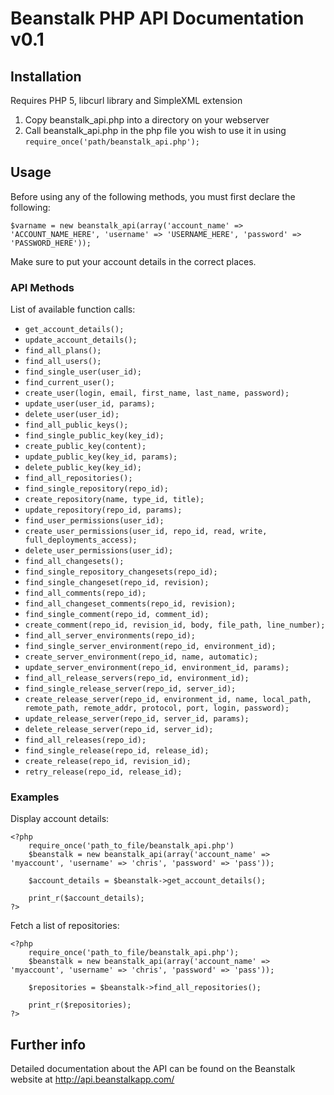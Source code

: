 # Beanstalk PHP API Documentation v0.1 #

## Installation ##
Requires PHP 5, libcurl library and SimpleXML extension

1. Copy beanstalk_api.php into a directory on your webserver
2. Call beanstalk_api.php in the php file you wish to use it in using `require_once('path/beanstalk_api.php');`

## Usage ##
Before using any of the following methods, you must first declare the following:
	
	$varname = new beanstalk_api(array('account_name' => 'ACCOUNT_NAME_HERE', 'username' => 'USERNAME_HERE', 'password' => 'PASSWORD_HERE'));

Make sure to put your account details in the correct places.

### API Methods ###
List of available function calls:

* `get_account_details();`
* `update_account_details();`
* `find_all_plans();`
* `find_all_users();`
* `find_single_user(user_id);`
* `find_current_user();`
* `create_user(login, email, first_name, last_name, password);`
* `update_user(user_id, params);`
* `delete_user(user_id);`
* `find_all_public_keys();`
* `find_single_public_key(key_id);`
* `create_public_key(content);`
* `update_public_key(key_id, params);`
* `delete_public_key(key_id);`
* `find_all_repositories();`
* `find_single_repository(repo_id);`
* `create_repository(name, type_id, title);`
* `update_repository(repo_id, params);`
* `find_user_permissions(user_id);`
* `create_user_permissions(user_id, repo_id, read, write, full_deployments_access);`
* `delete_user_permissions(user_id);`
* `find_all_changesets();`
* `find_single_repository_changesets(repo_id);`
* `find_single_changeset(repo_id, revision);`
* `find_all_comments(repo_id);`
* `find_all_changeset_comments(repo_id, revision);`
* `find_single_comment(repo_id, comment_id);`
* `create_comment(repo_id, revision_id, body, file_path, line_number);`
* `find_all_server_environments(repo_id);`
* `find_single_server_environment(repo_id, environment_id);`
* `create_server_environment(repo_id, name, automatic);`
* `update_server_environment(repo_id, environment_id, params);`
* `find_all_release_servers(repo_id, environment_id);`
* `find_single_release_server(repo_id, server_id);`
* `create_release_server(repo_id, environment_id, name, local_path, remote_path, remote_addr, protocol, port, login, password);`
* `update_release_server(repo_id, server_id, params);`
* `delete_release_server(repo_id, server_id);`
* `find_all_releases(repo_id);`
* `find_single_release(repo_id, release_id);`
* `create_release(repo_id, revision_id);`
* `retry_release(repo_id, release_id);`

### Examples ###
Display account details:

	<?php
		require_once('path_to_file/beanstalk_api.php')
		$beanstalk = new beanstalk_api(array('account_name' => 'myaccount', 'username' => 'chris', 'password' => 'pass'));
		
		$account_details = $beanstalk->get_account_details();
		
		print_r($account_details);
	?>

Fetch a list of repositories:

	<?php
		require_once('path_to_file/beanstalk_api.php');
		$beanstalk = new beanstalk_api(array('account_name' => 'myaccount', 'username' => 'chris', 'password' => 'pass'));
		
		$repositories = $beanstalk->find_all_repositories();
		
		print_r($repositories);
	?>

## Further info ##
Detailed documentation about the API can be found on the Beanstalk website at http://api.beanstalkapp.com/